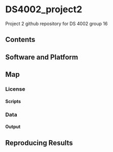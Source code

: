 # DS4002_project2
Project 2 github repository for DS 4002 group 16

## Contents


## Software and Platform


## Map

### License

#### Scripts

### Data

#### Output

## Reproducing Results
